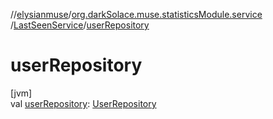 //[elysianmuse](../../../index.md)/[org.darkSolace.muse.statisticsModule.service](../index.md)
/[LastSeenService](index.md)/[userRepository](user-repository.md)

# userRepository

[jvm]\
val [userRepository](user-repository.md): [UserRepository](../../org.darkSolace.muse.userModule.repository/-user-repository/index.md)
